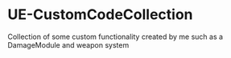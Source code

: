 # UE-CustomCodeCollection
Collection of some custom functionality created by me such as a DamageModule and weapon system
